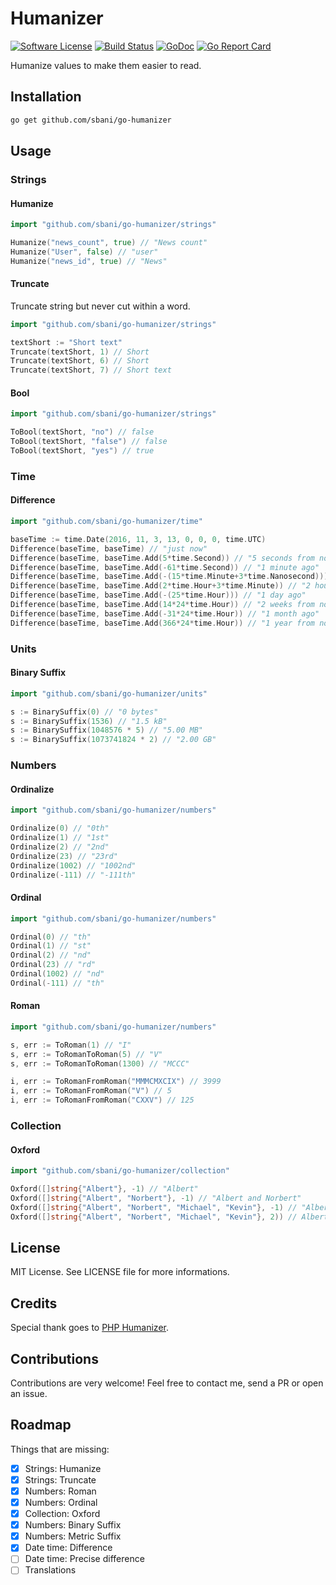 # Humanizer
[![Software License](https://img.shields.io/badge/license-MIT-brightgreen.svg)](LICENSE.md) [![Build Status](https://travis-ci.org/sbani/go-humanizer.svg?branch=master)](https://travis-ci.org/sbani/go-humanizer) [![GoDoc](https://godoc.org/github.com/sbani/go-humanizer?status.svg)](https://godoc.org/github.com/sbani/go-humanizer) [![Go Report Card](https://goreportcard.com/badge/github.com/sbani/go-humanizer)](https://goreportcard.com/report/github.com/sbani/go-humanizer)


Humanize values to make them easier to read.

## Installation
```bash
go get github.com/sbani/go-humanizer
```

## Usage
### Strings
#### Humanize
```go
import "github.com/sbani/go-humanizer/strings"

Humanize("news_count", true) // "News count"
Humanize("User", false) // "user"
Humanize("news_id", true) // "News"
```
#### Truncate
Truncate string but never cut within a word.
```go
import "github.com/sbani/go-humanizer/strings"

textShort := "Short text"
Truncate(textShort, 1) // Short
Truncate(textShort, 6) // Short
Truncate(textShort, 7) // Short text
```
#### Bool
```go
import "github.com/sbani/go-humanizer/strings"

ToBool(textShort, "no") // false
ToBool(textShort, "false") // false
ToBool(textShort, "yes") // true
```
### Time
#### Difference
```go
import "github.com/sbani/go-humanizer/time"

baseTime := time.Date(2016, 11, 3, 13, 0, 0, 0, time.UTC)
Difference(baseTime, baseTime) // "just now"
Difference(baseTime, baseTime.Add(5*time.Second)) // "5 seconds from now"
Difference(baseTime, baseTime.Add(-61*time.Second)) // "1 minute ago"
Difference(baseTime, baseTime.Add(-(15*time.Minute+3*time.Nanosecond))) // "15 minutes ago"
Difference(baseTime, baseTime.Add(2*time.Hour+3*time.Minute)) // "2 hours from now"
Difference(baseTime, baseTime.Add(-(25*time.Hour))) // "1 day ago"
Difference(baseTime, baseTime.Add(14*24*time.Hour)) // "2 weeks from now"
Difference(baseTime, baseTime.Add(-31*24*time.Hour)) // "1 month ago"
Difference(baseTime, baseTime.Add(366*24*time.Hour)) // "1 year from now"
```
### Units
#### Binary Suffix
```go
import "github.com/sbani/go-humanizer/units"

s := BinarySuffix(0) // "0 bytes"
s := BinarySuffix(1536) // "1.5 kB"
s := BinarySuffix(1048576 * 5) // "5.00 MB"
s := BinarySuffix(1073741824 * 2) // "2.00 GB"
```
### Numbers
#### Ordinalize
```go
import "github.com/sbani/go-humanizer/numbers"

Ordinalize(0) // "0th"
Ordinalize(1) // "1st"
Ordinalize(2) // "2nd"
Ordinalize(23) // "23rd"
Ordinalize(1002) // "1002nd"
Ordinalize(-111) // "-111th"
```
#### Ordinal
```go
import "github.com/sbani/go-humanizer/numbers"

Ordinal(0) // "th"
Ordinal(1) // "st"
Ordinal(2) // "nd"
Ordinal(23) // "rd"
Ordinal(1002) // "nd"
Ordinal(-111) // "th"
```
#### Roman
```go
import "github.com/sbani/go-humanizer/numbers"

s, err := ToRoman(1) // "I"
s, err := ToRomanToRoman(5) // "V"
s, err := ToRomanToRoman(1300) // "MCCC"

i, err := ToRomanFromRoman("MMMCMXCIX") // 3999
i, err := ToRomanFromRoman("V") // 5
i, err := ToRomanFromRoman("CXXV") // 125
```
### Collection
#### Oxford
```go
import "github.com/sbani/go-humanizer/collection"

Oxford([]string{"Albert"}, -1) // "Albert"
Oxford([]string{"Albert", "Norbert"}, -1) // "Albert and Norbert"
Oxford([]string{"Albert", "Norbert", "Michael", "Kevin"}, -1) // "Albert, Norbert, Michael and Kevin"
Oxford([]string{"Albert", "Norbert", "Michael", "Kevin"}, 2)) // Albert, Norbert and 2 more
```

## License
MIT License. See LICENSE file for more informations.

## Credits
Special thank goes to [PHP Humanizer](https://github.com/coduo/php-humanizer).

## Contributions
Contributions are very welcome! Feel free to contact me, send a PR or open an issue.

## Roadmap
Things that are missing:
- [x] Strings: Humanize
- [x] Strings: Truncate
- [x] Numbers: Roman
- [x] Numbers: Ordinal
- [x] Collection: Oxford
- [x] Numbers: Binary Suffix
- [x] Numbers: Metric Suffix
- [x] Date time: Difference
- [ ] Date time: Precise difference
- [ ] Translations
